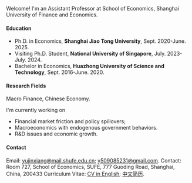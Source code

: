 Welcome! I'm an Assistant Professor at School of Economics, Shanghai University of Finance and Economics. 

#### Education
* Ph.D. in Economics, **Shanghai Jiao Tong University**, Sept. 2020-June. 2025.
* Visiting Ph.D. Student, **National University of Singapore**, July. 2023-July. 2024.
* Bachelor in Economics, **Huazhong University of Science and Technology**,  Sept. 2016-June. 2020.
 
#### Research Fields
Macro Finance, Chinese Economy.

I'm currently working on
* Financial market friction and policy spillovers; 
* Macroeconomics with endogenous government behaviors.
* R&D issues and economic growth. 

#### Contact 

Email: [yujinxiang@mail.shufe.edu.cn](mailto:yujinxiang@mail.shufe.edu.cn); [y509085231@gmail.com](mailto:y509085231@gmail.com).
Contact: Room 727, School of Economics, SUFE, 777 Guoding Road, Shanghai, China, 200433
Curriculum Vitae:   [CV in English](https://yjx-econ.github.io/mypage/static/assets/CV_Jinxiang_Yu.pdf); [中文简历](https://yjx-econ.github.io/mypage/static/assets/CV_Jinxiang_Yu_CN.pdf).


